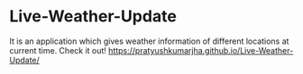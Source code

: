 # Live-Weather-Update
It is an application which gives weather information of different locations at current time.
Check it out!
https://pratyushkumarjha.github.io/Live-Weather-Update/
